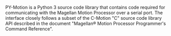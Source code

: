 PY-Motion is a Python 3 source code library that contains code required for communicating with the Magellan
Motion Processor over a serial port.  The interface closely follows a subset of the C-Motion "C" source code library
API described in the document "Magellan® Motion Processor Programmer's Command Reference".
